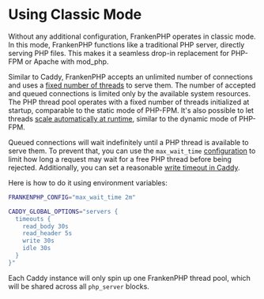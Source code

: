 # Using Classic Mode

Without any additional configuration, FrankenPHP operates in classic mode. In this mode, FrankenPHP functions like a traditional PHP server, directly serving PHP files. This makes it a seamless drop-in replacement for PHP-FPM or Apache with mod_php.

Similar to Caddy, FrankenPHP accepts an unlimited number of connections and uses a [fixed number of threads](config.md#caddyfile-config) to serve them. The number of accepted and queued connections is limited only by the available system resources.
The PHP thread pool operates with a fixed number of threads initialized at startup, comparable to the static mode of PHP-FPM. It's also possible to let threads [scale automatically at runtime](performance.md#max_threads), similar to the dynamic mode of PHP-FPM.

Queued connections will wait indefinitely until a PHP thread is available to serve them. To prevent that, you can use the `max_wait_time` [configuration](config.md#caddyfile-config) to limit how long a request may wait for a free PHP thread before being rejected.
Additionally, you can set a reasonable [write timeout in Caddy](https://caddyserver.com/docs/caddyfile/options#timeouts).

Here is how to do it using environment variables:

```sh
FRANKENPHP_CONFIG="max_wait_time 2m"

CADDY_GLOBAL_OPTIONS="servers {
  timeouts {
    read_body 30s
    read_header 5s
    write 30s
    idle 30s
  }
}"
```

Each Caddy instance will only spin up one FrankenPHP thread pool, which will be shared across all `php_server` blocks.
